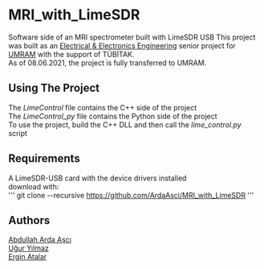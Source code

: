 # MRI_with_LimeSDR
Software side of an MRI spectrometer built with LimeSDR USB
This project was built as an [Electrical & Electronics Engineering](https://ee.bilkent.edu.tr/en/) senior project for 
[UMRAM](http://umram.bilkent.edu.tr/index.php/) with the support of TÜBİTAK.  
As of 08.06.2021, the project is fully transferred to UMRAM.

## Using The Project
The *LimeControl* file contains the C++ side of the project  
The *LimeControl_py* file contains the Python side of the project  
To use the project, build the C++ DLL and then call the *lime_control.py* script  

## Requirements
A LimeSDR-USB card with the device drivers installed  
download with:  
'''
git clone --recursive https://github.com/ArdaAsci/MRI_with_LimeSDR
'''
## Authors
[Abdullah Arda Aşcı](https://www.linkedin.com/in/abdullah-arda-a%C5%9Fc%C4%B1-19388b192/)  
[Uğur Yılmaz](https://www.linkedin.com/in/u%C4%9Fur-y%C4%B1lmaz-0383b6163/?originalSubdomain=tr)  
[Ergin Atalar](https://www.linkedin.com/in/ergin-atalar-951a5121/)  
